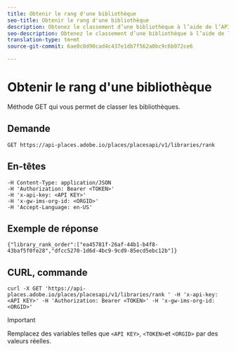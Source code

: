 ```yaml
---
title: Obtenir le rang d'une bibliothèque
seo-title: Obtenir le rang d'une bibliothèque
description: Obtenez le classement d’une bibliothèque à l’aide de l’API REST Places.
seo-description: Obtenez le classement d’une bibliothèque à l’aide de l’API REST Places.
translation-type: tm+mt
source-git-commit: 6ae0c8d90cad4c437e1db7f562a0bc9c6b072ce6

---
```



# Obtenir le rang d'une bibliothèque

Méthode GET qui vous permet de classer les bibliothèques.

## Demande

`GET https://api-places.adobe.io/places/placesapi/v1/libraries/rank`

## En-têtes

```
-H Content-Type: application/JSON  
-H 'Authorization: Bearer <TOKEN>'  
-H 'x-api-key: <API KEY>'  
-H 'x-gw-ims-org-id: <ORGID>'  
-H 'Accept-Language: en-US'
```

## Exemple de réponse

```
{"library_rank_order":["ea45781f-26af-44b1-b4f8-43baf5f0fe28","dfcc5270-1d6d-4bc9-9cd9-85ecd5ebc12b"]}
```

## CURL, commande

```
curl -X GET 'https://api-places.adobe.io/places/placesapi/v1/libraries/rank ' -H 'x-api-key: <API KEY>' -H 'Authorization: Bearer <TOKEN>' -H 'x-gw-ims-org-id: <ORGID>'
```

>[!IMPORTANT]
>
>Remplacez des variables telles que `<API KEY>`, `<TOKEN>`et `<ORGID>` par des valeurs réelles.

